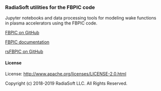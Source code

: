 ### RadiaSoft utilities for the FBPIC code

Jupyter notebooks and data processing tools for modeling wake functions in plasma accelerators using the FBPIC code.

[FBPIC on GitHub](https://github.com/fbpic)

[FBPIC documentation](https://fbpic.github.io/)

[rsFBPIC on GitHub](https://github.com/radiasoft/rsfbpic)

#### License

License: http://www.apache.org/licenses/LICENSE-2.0.html

Copyright (c) 2018-2019 RadiaSoft LLC.  All Rights Reserved.
